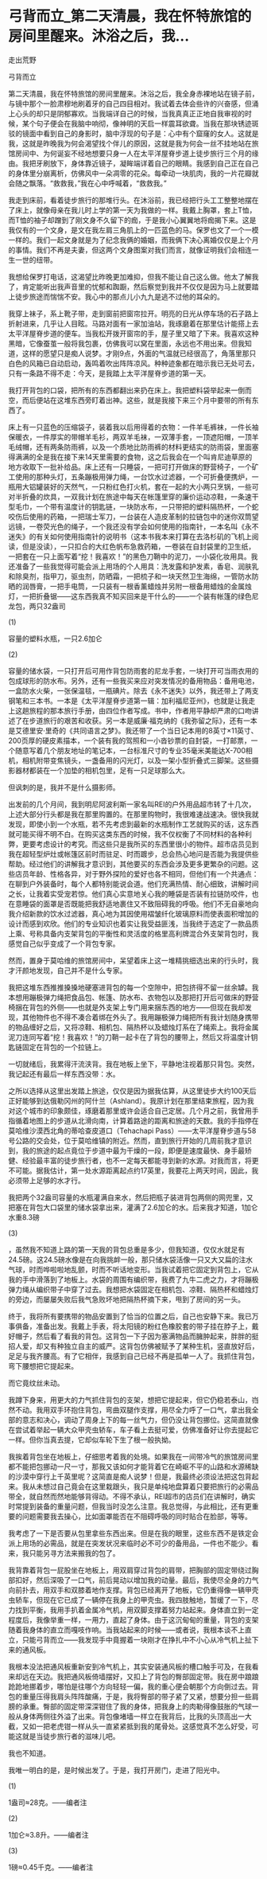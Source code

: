# 弓背而立_第二天清晨，我在怀特旅馆的房间里醒来。沐浴之后，我...

走出荒野

弓背而立

第二天清晨，我在怀特旅馆的房间里醒来。沐浴之后，我全身赤裸地站在镜子前，与镜中那个一脸肃穆地刷着牙的自己四目相对。我试着去体会些许的兴奋感，但涌上心头的却只是阴郁寡欢。当我端详自己的时候，当我真真正正地自我审视的时候，某个句子便会在我脑中响彻，像神明的天启一样震耳欲聋。当我在那块锈迹斑驳的镜面中看到自己的身影时，脑中浮现的句子是：心中有个窟窿的女人。这就是我，这就是昨晚我为何会渴望找个伴儿的原因，这就是我为何会一丝不挂地站在旅馆房间中、为何诞妄不经地想要只身一人在太平洋屋脊步道上徒步旅行三个月的缘由。我把牙刷放下，身体靠近镜子，凝眸端详着自己的眼睛。我感到自己正在自己的身体里分崩离析，仿佛风中一朵凋零的花朵。每牵动一块肌肉，我的一片花瓣就会随之飘落。“救救我，”我在心中呼喊着，“救救我。”

我走到床前，看着徒步旅行的那堆行头。在沐浴前，我已经把行头工工整整地摆在了床上，就像母亲在我儿时上学的第一天为我做的一样。我戴上胸罩，套上T恤，而T恤的袖子却蹭到了刚文身不久留下的痂，于是我小心翼翼地将痂揭下来。这是我仅有的一个文身，是文在我左肩三角肌上的一匹蓝色的马。保罗也文了一个一模一样的。我们一起文身就是为了纪念我俩的婚姻，而我俩下决心离婚仅仅是上个月的事情。我们不再是夫妻，但这两个文身图案对我们而言，就像证明我们会相连一生一世的纽带。

我想给保罗打电话，这渴望比昨晚更加难抑，但我不能让自己这么做。他太了解我了，肯定能听出我声音里的忧郁和踟蹰，然后察觉到我并不仅仅是因为马上就要踏上徒步旅途而惴惴不安。我心中的那点儿小九九是逃不过他的耳朵的。

我穿上袜子，系上靴子带，走到窗前把窗帘拉开。明亮的日光从停车场的石子路上折射进来，几乎让人目眩。马路对面有一家加油站，我琢磨着在那里估计能搭上去太平洋屋脊步道的便车。当我松开拨开窗帘的手，屋子里又暗了下来。我喜欢这种黑暗，它像蚕茧一般将我包裹，仿佛我可以窝在里面，永远也不用出来。但我知道，这样的愿望只是痴人说梦。才刚9点，外面的气温就已经很高了，角落里那只白色的风箱已自动启动，轰鸣着吹出阵阵凉风。种种迹象都在暗示我已无处可去，只有一条路不得不走：今天，是我踏上太平洋屋脊步道的第一天。

我打开背包的口袋，把所有的东西都翻出来扔在床上。我把塑料袋举起来一倒而空，而后便站在这堆东西旁盯着出神。这些，就是我接下来三个月中要带的所有东西了。

床上有一只蓝色的压缩袋子，装着我以后用得着的衣物：一件羊毛裤袜，一件长袖保暖衣，一件厚实的带帽羊毛衫，两双羊毛袜，一双薄手套，一顶遮阳帽，一顶羊毛绒帽，还有两条防雨裤，以及一个质地比防雨裤的材料更结实的防雨袋，里面塞得满满的全是我在接下来14天里需要的食物，这之后我会在一个叫肯尼迪草原的地方收取下一批补给品。床上还有一只睡袋，一把可打开做床的野营椅子，一个矿工使用的那种头灯，五条蹦极用弹力绳，一台饮水过滤器，一个可折叠便携炉，一瓶用大铝罐装好的天然气，一只粉红色打火机，套在一起的大小两只烹锅，一些可对半折叠的炊具，一双我计划在旅途中每天在帐篷里穿的廉价运动凉鞋，一条速干型毛巾，一个带有温度计的钥匙链，一块防水布，一只带把的塑料隔热杯，一个蛇咬伤后使用的药箱，一把瑞士军刀，一台装在人造皮革制的拉链包中的迷你双筒望远镜，一卷荧光色的绳子，一个我还没有学会如何使用的指南针，一本名叫《永不迷失》的有关如何使用指南针的说明书（这本书我本来打算在去洛杉矶的飞机上阅读，但是没读），一只扣合的大红色帆布急救药箱，一卷装在自封袋里的卫生纸，一把套在一只上面写着“挖！我喜欢！”的黑色刀鞘中的泥刀，一小袋化妆用具。我还准备了一些我觉得可能会派上用场的个人用具：洗发露和护发素，香皂、润肤乳和除臭剂，指甲刀，驱虫剂，防晒霜，一把梳子和一块天然卫生海绵，一管防水防晒的润唇膏，一把手电筒，一只装有一根香薰蜡烛并另附一根备用蜡烛的金属烛灯，一把折叠锯——这东西我真不知买回来是干什么的——一个装有帐篷的绿色尼龙包，两只32盎司

(1)

容量的塑料水瓶，一只2.6加仑

(2)

容量的储水袋，一只打开后可用作背包防雨套的尼龙手套，一块打开可当雨衣用的包成球形的防水布。另外，还有一些我买来应对突发情况的备用物品：备用电池，一盒防水火柴，一张保温毯，一瓶碘片。除去《永不迷失》以外，我还带上了两支钢笔和三本书。一本是《太平洋屋脊步道第一辑：加利福尼亚州》，也就是让我走上这趟旅程的那本旅行手册，由四位作者写成。书中，作者用平静却严肃的口吻讲述了在步道旅行的艰苦和收获。另一本是威廉·福克纳的《我弥留之际》，还有一本是艾德里安·里奇的《共同语言之梦》。我还带了一个当日记本用的8英寸×11英寸、200页厚的硬皮素描本，一个装有我的驾照和一小沓钞票的自封袋，一打邮票，一个随意写着几个朋友地址的笔记本，一台标准尺寸的专业35毫米美能达X-700相机，相机附带变焦镜头，一盏备用的闪光灯，以及一架小型折叠式三脚架。这些摄影器材都装在一个加垫的相机包里，足有一只足球那么大。

但讽刺的是，我并不是什么摄影师。

出发前的几个月间，我到明尼阿波利斯一家名叫REI的户外用品超市转了十几次，上述大部分行头都是我在那里购置的。在那里购物时，我很难速战速决。很快我就发现，即使小到一个水瓶，若不先考虑到最新的水瓶制作工艺就购买的话，这东西就可能买得不明不白。在购买这类东西的时候，我不仅权衡了不同材料的各种利弊，更要考虑设计的考究。而这些只是我所买的东西里很小的物件。超市店员见到我在超轻型炉灶或帐篷区前时而驻足、时而踱步，总会热心地问是否能为我提供些帮助。经过他们的讲解我才意识到，其他要买的东西会涉及更多更繁杂的问题。这些店员年龄、性格各异，对于野外探险的爱好也各不相同，但他们有一个共通点：在聊到户外装备时，每个人都特别能说会道。他们充满热情、耐心细致，讲解时间之长，让我着实受宠若惊。他们真心实意地关心我的睡袋是否装有拉链防咬件，也在意睡袋的面罩是否既能把我舒适地裹住又不致阻碍我的呼吸。他们不无自豪地向我介绍新款的饮水过滤器，真心地为其因使用褶皱纤化玻璃原料而使表面积增加的设计而感到欢欣。他们的专业知识也着实让我受益匪浅，当我终于选定了一款品质上乘、号称具备内支架背包的平衡性和灵活度的格里高利牌混合外支架背包时，我感觉自己似乎变成了一个背包专家。

然而，置身于莫哈维的旅馆房间中，呆望着床上这一堆精挑细选出来的行头时，我才汗颜地发现，自己并不是什么专家。

我把这堆东西推推搡搡地硬塞进背包的每一个空隙中，把包挤得不留一丝余罅。我本想用蹦极弹力绳把食品包、帐篷、防水布、衣物包以及那把打开后可做床的野营椅捆在背包的外侧——也就是外支架上专门用来捆东西的地方——但现在我却发现，其他物件也不得不凑合着绑在外头了。我用蹦极弹力绳把所有我计划随身携带的物品缠好之后，又将凉鞋、相机包、隔热杯以及蜡烛灯系在了绳索上。我将金属泥刀连同写着“挖！我喜欢！”的刀鞘一起卡在了背包的腰带上，然后又将温度计钥匙链固定在背包的一个拉链上。

一切就绪后，我累得汗流浃背。我在地板上坐下，平静地注视着那只背包。突然，我记起还有最后一样东西没带：水。

之所以选择从这里出发踏上旅途，仅仅是因为据我估算，从这里徒步大约100天后正好能够到达俄勒冈州的阿什兰（Ashland）。我原计划在那里结束旅程，因为我对这个城市的印象颇佳，琢磨着那里或许会适合自己定居。几个月之前，我曾用手指循着地图上的步道从北滑向南，计算着路途的距离和旅途的天数。我的手指停在莫哈维沙漠西北角的蒂哈查皮道口（Tehachapi Pass）——太平洋屋脊步道与58号公路的交会处，位于莫哈维镇的附近。然而，直到旅行开始的几周前我才意识到，我的旅途的起点竟位于步道中最为干燥的一段，即便是速度最快、身手最矫健、经验最丰富的徒步旅行者，也不一定每天都能寻到新的水源。对我而言，将更不可能。据我估计，第一处水源距离起点约17英里，我要花上两天时间，因此，我必须带上足够的水才行。

我把两个32盎司容量的水瓶灌满自来水，然后把瓶子装进背包两侧的网兜里，又把塞在背包大口袋里的储水袋拿出来，灌满了2.6加仑的水。后来我才知道，1加仑水重8.3磅

(3)

，虽然我不知道上路的第一天我的背包总重是多少，但我知道，仅仅水就足有24.5磅。这24.5磅水像是在向我挑衅一般，那只储水袋活像一只又大又扁的注水气球，时而哗啦啦地乱颤，时而不听话地变形。当我试着把它固定到背包上，它从我的手中滑落到了地板上。水袋的周围有编织带，我费了九牛二虎之力，才将蹦极弹力绳从编织带子中穿了过去。我想把水袋固定在相机包、凉鞋、隔热杯和蜡烛灯的旁边，而屡屡失败后我气急败坏地把隔热杯摘下来，甩到了房间的另一头。

终于，我将所有要携带的物品安置到了恰当的位置之后，自己也安静下来。我已万事俱备，准备出发。我戴上手表，将太阳镜的粉红色橡胶套的带子挂在脖子上，戴好帽子，然后看了看我的背包。这背包一下子因为塞满物品而臃肿起来，胖胖的挺招人爱，却又有种独立自主的威严。这背包仿佛被赋予了某种生机，竖直放好后，足足与我齐腰高。有了它相伴，我感到自己已经不再是孤单一人了。我抓住背包，弯下腰想把它提起来。

而它竟纹丝未动。

我蹲下身来，用更大的力气抓住背包的支架，想把它提起来，但它仍稳若泰山，岿然不动。我用双手环抱住背包，弯曲双腿作支撑，用尽全力呼了一口气，拿出我全部的意志和决心，调动了周身上下的每一丝气力，但仍没让背包挪位。这简直就像在尝试着举起一辆大众甲壳虫轿车，车子看上去挺可爱，仿佛准备好让你去提起它一样。但你当真去提，它却似车轮下生了根一般执拗。

我挨着背包坐在地板上，仔细思考着我的处境。如果我在一间带冷气的旅馆房间里都不能把包挪动一尺一寸，那我又该如何才能背着它在崎岖不平的山路和水源稀缺的沙漠中穿行上千英里呢？这简直是痴人说梦！但是，我最终必须设法把这包背起来。我从未想过自己竟会在这里栽跟头，我只是单纯地盘算着只要把旅行的必需品带全，就自然而然地能够背得动。不得不承认，REI超市的店员们在讲解时，确实时常提到装备的重量问题，但我当时没怎么注意。我总觉得，与此相比，还有更重要的问题需要我去操心，比如面罩能否在不阻碍呼吸的同时贴合在脸部，等等。

我考虑了一下是否要从包里拿些东西出来。但是在我的眼里，这些东西不是铁定会派上用场的必需品，就是在突发状况来临时必不可少的备用品，一件也不能少。看来，我只能另寻方法来搬我的包了。

我背靠着背包一屁股坐在地板上，用双肩穿过背包的肩带，把胸部的固定带绕过胸部扣好，然后深吸了一口气，前后晃动以增加我的动量。最后，我使尽全身的力气向前扑去，用双手和双膝着地作支撑。背包已经离开了地板，它仍重得像一辆甲壳虫轿车，但现在它已成了一辆停在我身上的甲壳虫。我四肢触地，暂缓了一下，尽力找到平衡，我用手扒着金属冷气机，用双脚支撑着努力站起来。身体直立到一定程度后，我像举重一样，一用力，直起了身体。由于这沉甸甸的重量，背包的支架随着我身体的直立而嘎吱作响。当我站起来的时候——或者说，我根本谈不上直立，只能弓背而立——我发现手中竟握着一块刚才在挣扎中不小心从冷气机上扯下来的通风板。

我根本没法把通风板重新安到冷气机上，其实安装通风板的槽口触手可及，在我看来却远在天边。我把通风板倚墙摆好，又扣上了背包的臀部固定带。我在房中踉踉跄跄地挪着步，哪怕是往哪个方向轻轻一偏，我的重心便会朝那个方向倒过去。背包的重量压得我肩头阵阵酸痛，于是，我将臀部的带子紧了又紧，想要分担一些肩膀的承重。臀部的固定带深深钳住了我的身体，把我身上的肉勒得像鼓胀的气球一般从身体两侧往外溢了出来。背包像堵墙一样立在我背后，比我的头顶高出一大截，又如一把老虎钳一样从头一直紧紧抵到我的尾骨处。这感觉真不怎么好受，可能这就是当徒步旅行者的滋味儿吧。

我也不知道。

我唯一明白的是，是时候出发了。于是，我打开房门，走进了阳光中。

(1)

1盎司≈28克。——编者注

(2)

1加仑≈3.8升。——编者注

(3)

1磅≈0.45千克。——编者注
